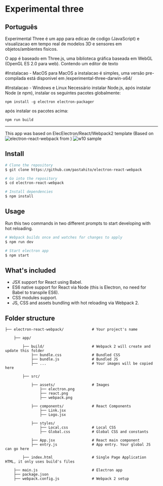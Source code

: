 # Experimental three

## Português
Experimental Three é um app para edicao de codigo (JavaScript) e visualizacao em tempo real de modelos 3D e sensores em objetos/ambientes fisicos. 

O app é baseado em Three.js, uma biblioteca gráfica baseada em WebGL (OpenGL ES 2.0 para web).
Contendo um editor de texto 

#Instalacao - MacOS
para MacOS a instalacao é simples, uma versão pre-compilada está disponivel em /experimental-three-darwin-x64/

#Instalacao - Windows e Linux
Necessário instalar Node.js, após instalar Node (e npm), instalar os seguintes pacotes globalmente:
```
npm install -g electron electron-packager

```
após instalar os pacotes acima:
```
npm run build
```

--------------------
This app was based on ElecElectron/React/Webpack2 template
(Based on ![electron-react-webpack](https://github.com/pastahito/electron-react-webpack) from )
![w10 sample](https://cloud.githubusercontent.com/assets/11739632/21486843/dc5e56b8-cbbb-11e6-8891-c5a72e46d8a7.png)

## Install
``` bash
# Clone the repository
$ git clone https://github.com/pastahito/electron-react-webpack

# Go into the repository
$ cd electron-react-webpack

# Install dependencies
$ npm install
```

## Usage
Run this two commands in two different prompts to start developing with hot reloading.
``` bash
# Webpack builds once and watches for changes to apply
$ npm run dev

# Start electron app
$ npm start
```

## What's included
- JSX support for React using Babel.
- ES6 native support for React via Node (this is Electron, no need for Babel to transpile ES6).
- CSS modules support.
- JS, CSS and assets bundling with hot reloading via Webpack 2.

## Folder structure
```
├── electron-react-webpack/             # Your project's name

    ├── app/

        ├── build/                      # Webpack 2 will create and update this folder
            ├── bundle.css              # Bundled CSS
            ├── bundle.js               # Bundled JS
            ├── ...                     # Your images will be copied here

        ├── src/

            ├── assets/                 # Images
                ├── electron.png
                ├── react.png
                ├── webpack.png

            ├── components/             # React Components
                ├── Link.jsx
                ├── Logo.jsx

            ├── styles/                 
                ├── Local.css           # Local CSS
                ├── Global.css          # Global CSS and constants

            ├── App.jsx                 # React main component
            ├── entry.js                # App entry. Your global JS can go here

        ├── index.html                  # Single Page Application HTML, it only uses build's files

    ├── main.js                         # Electron app
    ├── package.json
    ├── webpack.config.js               # Webpack 2 setup
```
